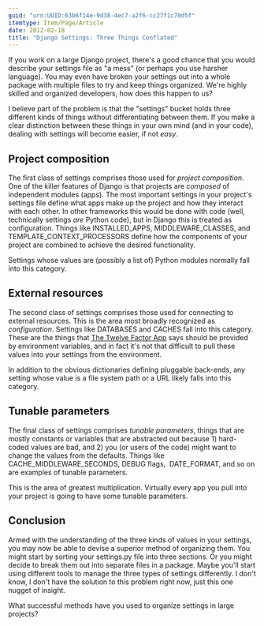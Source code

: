 ```yaml
---
guid: "urn:UUID:63b6f14e-9d38-4ec7-a2f6-cc27f1c70d5f"
itemtype: Item/Page/Article
date: 2012-02-18
title: "Django Settings: Three Things Conflated"
---
```


If you work on a large Django project, there's a good chance that you
would describe your settings file as "a mess" (or perhaps you use
harsher language). You may even have broken your settings out into a
whole package with multiple files to try and keep things organized.
We're highly skilled and organized developers, how does this happen to
us?

I believe part of the problem is that the "settings" bucket holds three
different kinds of things without differentiating between them. If you
make a clear distinction between these things in your own mind (and in
your code), dealing with settings will become easier, if not _easy_.

## Project composition

The first class of settings comprises those used for _project
composition_. One of the killer features of Django is that projects are
*composed* of independent modules (apps). The most important settings in
your project's settings file define what apps make up the project and
how they interact with each other. In other frameworks this would be
done with code (well, technically settings *are* Python code), but in
Django this is treated as configuration. Things like INSTALLED_APPS,
MIDDLEWARE_CLASSES, and TEMPLATE_CONTEXT_PROCESSORS define how the
components of your project are combined to achieve the desired
functionality.

Settings whose values are (possibly a list of) Python modules normally
fall into this category.

## External resources

The second class of settings comprises those used for connecting to
external resources. This is the area most broadly recognized as
_configuration_. Settings like DATABASES and CACHES fall into this
category. These are the things that [The Twelve Factor App][] says
should be provided by environment variables, and in fact it's not that
difficult to pull these values into your settings from the environment.

In addition to the obvious dictionaries defining pluggable back-ends,
any setting whose value is a file system path or a URL likely falls into
this category.

## Tunable parameters

The final class of settings comprises _tunable parameters_, things that
are mostly constants or variables that are abstracted out because 1)
hard-coded values are bad, and 2) you (or users of the code) might want
to change the values from the defaults. Things like
CACHE_MIDDLEWARE_SECONDS, DEBUG flags,  DATE_FORMAT, and so on are
examples of tunable parameters.

This is the area of greatest multiplication. Virtually every app you
pull into your project is going to have some tunable parameters.

## Conclusion

Armed with the understanding of the three kinds of values in your
settings, you may now be able to devise a superior method of organizing
them. You might start by sorting your settings.py file into three
sections. Or you might decide to break them out into separate files in a
package. Maybe you'll start using different tools to manage the three
types of settings differently. I don't know, I don't have the solution
to this problem right now, just this one nugget of insight.

What successful methods have you used to organize settings in large
projects?

[the twelve factor app]: /technology//heroku-twelve-factor-app-architecting-high-velocity-web-operations.html
